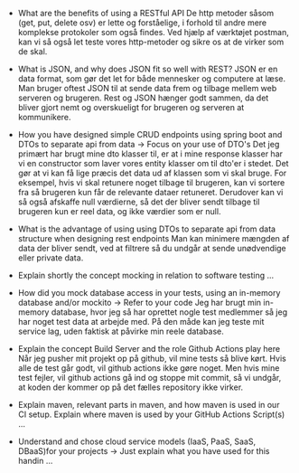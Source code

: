 - What are the benefits of using a RESTful API
  De http metoder såsom (get, put, delete osv) er lette og forståelige, i forhold
  til andre mere komplekse protokoler som også findes. Ved hjælp af værktøjet postman, kan vi så også let teste vores http-metoder
  og sikre os at de virker som de skal.
  
- What is JSON, and why does JSON fit so well with REST?
  JSON er en data format, som gør det let for både mennesker og computere at læse. Man bruger oftest JSON til at sende data frem og tilbage
  mellem web serveren og brugeren. Rest og JSON hænger godt sammen, da det bliver gjort nemt og overskueligt for brugeren og serveren at
  kommunikere.
  
- How you have designed simple CRUD endpoints using spring boot and DTOs to separate api from data  -> Focus on your use of DTO's
  Det jeg primært har brugt mine dto klasser til, er at i mine response klasser har vi en constructor som laver vores entity klasser
  om til dto'er i stedet. Det gør at vi kan få lige præcis det data ud af klassen som vi skal bruge. For eksempel, hvis vi skal retunere
  noget tilbage til brugeren, kan vi sortere fra så brugeren kun får de relevante dataer retuneret. Derudover kan vi så også afskaffe
  null værdierne, så det der bliver sendt tilbage til brugeren kun er reel data, og ikke værdier som er null.
  
-  What is the advantage of using using DTOs to separate api from data structure when designing rest endpoints
   Man kan minimere mængden af data der bliver sendt, ved at filtrere så du undgår at sende unødvendige eller private data.
  
- Explain shortly the concept mocking in relation to software testing
  ...
  
- How did you mock database access in your tests, using an in-memory database and/or mockito → Refer to your code
  Jeg har brugt min in-memory database, hvor jeg så har oprettet nogle test medlemmer så jeg har noget test data
  at arbejde med. På den måde kan jeg teste mit service lag, uden faktisk at påvirke min reele database.
  
- Explain the concept Build Server and the role Github Actions play here
  Når jeg pusher mit projekt op på github, vil mine tests så blive kørt. Hvis alle de test går godt, vil github actions
  ikke gøre noget. Men hvis mine test fejler, vil github actions gå ind og stoppe mit commit, så vi undgår, at
  koden der kommer op på det fælles repository ikke virker.
  
- Explain maven, relevant parts in maven, and how maven is used in our CI setup. Explain where maven is used by your GitHub Actions Script(s)
  ...
  
- Understand and chose cloud service models (IaaS, PaaS, SaaS, DBaaS)for your projects -> Just explain what you have used for this handin
  ...
  

